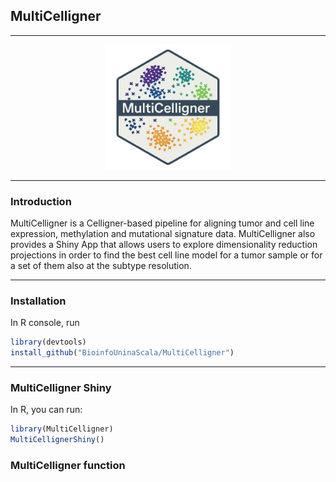 
## **MultiCelligner**

------------------------------------------------------------------------

<p align="center">

<img src="inst/www/MultiCelligner_Logo_2.png" width="200"/>

</p>

------------------------------------------------------------------------

### Introduction

MultiCelligner is a Celligner-based pipeline for aligning tumor and cell
line expression, methylation and mutational signature data.
MultiCelligner also provides a Shiny App that allows users to explore
dimensionality reduction projections in order to find the best cell line
model for a tumor sample or for a set of them also at the subtype resolution.

------------------------------------------------------------------------

### Installation

In R console, run

``` r
library(devtools)
install_github("BioinfoUninaScala/MultiCelligner")
```

------------------------------------------------------------------------

### MultiCelligner Shiny

In R, you can run:

``` r
library(MultiCelligner)
MultiCellignerShiny()
```

### MultiCelligner function


